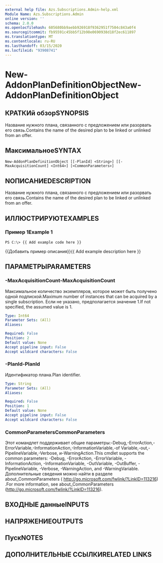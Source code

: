 ```yaml
---
external help file: Azs.Subscriptions.Admin-help.xml
Module Name: Azs.Subscriptions.Admin
online version: ''
schema: 2.0.0
ms.openlocfilehash: 605680bb9aebb926918f9362951f7504c843a0f4
ms.sourcegitcommit: fb95591c45bb5f12b98e0690938d18f2ec611897
ms.translationtype: MT
ms.contentlocale: ru-RU
ms.lasthandoff: 03/15/2020
ms.locfileid: "93908741"
---
```

# <span data-ttu-id="49621-101">New-AddonPlanDefinitionObject</span><span class="sxs-lookup"><span data-stu-id="49621-101">New-AddonPlanDefinitionObject</span></span>

## <span data-ttu-id="49621-102">КРАТКИй обзор</span><span class="sxs-lookup"><span data-stu-id="49621-102">SYNOPSIS</span></span>
<span data-ttu-id="49621-103">Название нужного плана, связанного с предложением или разорвать его связь.</span><span class="sxs-lookup"><span data-stu-id="49621-103">Contains the name of the desired plan to be linked or unlinked from an offer.</span></span>

## <span data-ttu-id="49621-104">Максимальное</span><span class="sxs-lookup"><span data-stu-id="49621-104">SYNTAX</span></span>

```
New-AddonPlanDefinitionObject [[-PlanId] <String>] [[-MaxAcquisitionCount] <Int64>] [<CommonParameters>]
```

## <span data-ttu-id="49621-105">NОПИСАНИЕ</span><span class="sxs-lookup"><span data-stu-id="49621-105">DESCRIPTION</span></span>
<span data-ttu-id="49621-106">Название нужного плана, связанного с предложением или разорвать его связь.</span><span class="sxs-lookup"><span data-stu-id="49621-106">Contains the name of the desired plan to be linked or unlinked from an offer.</span></span>

## <span data-ttu-id="49621-107">ИЛЛЮСТРИРУЮТ</span><span class="sxs-lookup"><span data-stu-id="49621-107">EXAMPLES</span></span>

### <span data-ttu-id="49621-108">Пример 1</span><span class="sxs-lookup"><span data-stu-id="49621-108">Example 1</span></span>
```
PS C:\> {{ Add example code here }}
```

<span data-ttu-id="49621-109">{{Добавить пример описания}}</span><span class="sxs-lookup"><span data-stu-id="49621-109">{{ Add example description here }}</span></span>

## <span data-ttu-id="49621-110">ПАРАМЕТРЫ</span><span class="sxs-lookup"><span data-stu-id="49621-110">PARAMETERS</span></span>

### <span data-ttu-id="49621-111">-MaxAcquisitionCount</span><span class="sxs-lookup"><span data-stu-id="49621-111">-MaxAcquisitionCount</span></span>
<span data-ttu-id="49621-112">Максимальное количество экземпляров, которое может быть получено одной подпиской.</span><span class="sxs-lookup"><span data-stu-id="49621-112">Maximum number of instances that can be acquired by a single subscription.</span></span>
<span data-ttu-id="49621-113">Если не указано, предполагается значение 1.</span><span class="sxs-lookup"><span data-stu-id="49621-113">If not specified, the assumed value is 1.</span></span>

```yaml
Type: Int64
Parameter Sets: (All)
Aliases: 

Required: False
Position: 2
Default value: None
Accept pipeline input: False
Accept wildcard characters: False
```

### <span data-ttu-id="49621-114">-PlanId</span><span class="sxs-lookup"><span data-stu-id="49621-114">-PlanId</span></span>
<span data-ttu-id="49621-115">Идентификатор плана.</span><span class="sxs-lookup"><span data-stu-id="49621-115">Plan identifier.</span></span>

```yaml
Type: String
Parameter Sets: (All)
Aliases: 

Required: False
Position: 1
Default value: None
Accept pipeline input: False
Accept wildcard characters: False
```

### <span data-ttu-id="49621-116">CommonParameters</span><span class="sxs-lookup"><span data-stu-id="49621-116">CommonParameters</span></span>
<span data-ttu-id="49621-117">Этот командлет поддерживает общие параметры:-Debug,-ErrorAction,-ErrorVariable,-InformationAction,-InformationVariable,-of Variable,-out,-PipelineVariable,-Verbose, и-WarningAction.</span><span class="sxs-lookup"><span data-stu-id="49621-117">This cmdlet supports the common parameters: -Debug, -ErrorAction, -ErrorVariable, -InformationAction, -InformationVariable, -OutVariable, -OutBuffer, -PipelineVariable, -Verbose, -WarningAction, and -WarningVariable.</span></span> <span data-ttu-id="49621-118">Дополнительные сведения можно найти в разделе about_CommonParameters ( http://go.microsoft.com/fwlink/?LinkID=113216) .</span><span class="sxs-lookup"><span data-stu-id="49621-118">For more information, see about_CommonParameters (http://go.microsoft.com/fwlink/?LinkID=113216).</span></span>

## <span data-ttu-id="49621-119">ВХОДНЫЕ данные</span><span class="sxs-lookup"><span data-stu-id="49621-119">INPUTS</span></span>

## <span data-ttu-id="49621-120">НАПРЯЖЕНИЕ</span><span class="sxs-lookup"><span data-stu-id="49621-120">OUTPUTS</span></span>

## <span data-ttu-id="49621-121">Пуск</span><span class="sxs-lookup"><span data-stu-id="49621-121">NOTES</span></span>

## <span data-ttu-id="49621-122">ДОПОЛНИТЕЛЬНЫЕ ССЫЛКИ</span><span class="sxs-lookup"><span data-stu-id="49621-122">RELATED LINKS</span></span>

